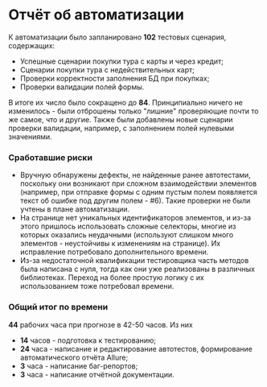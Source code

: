 # Отчёт об автоматизации
К автоматизации было запланировано **102** тестовых сценария, содержащих:
- Успешные сценарии покупки тура с карты и через кредит;
- Сценарии покупки тура с недействительных карт;
- Проверки корректности заполнения БД при покупках;
- Проверки валидации полей формы.  
  
В итоге их число было сокращено до **84**. Принципиально ничего не изменилось - были отброшены только "лишние" проверяющие почти то же самое, что и другие. Также были добавлены новые сценарии проверки валидации, например, с заполнением полей нулевыми значениями.

### Сработавшие риски
- Вручную обнаружены дефекты, не найденные ранее автотестами, поскольку они возникают при сложном взаимодействии элементов (например, при отправке формы с одним пустым полем появляется текст об ошибке под другим полем - #6). Такие проверки не были учтены в плане автоматизации.
- На странице нет уникальных идентификаторов элементов, и из-за этого пришлось использовать сложные селекторы, многие из которых оказались неудачными (используют слишком много элементов - неустойчивы к изменениям на странице). Их исправление потребовало дополнительного времени.
- Из-за недостаточной квалификации тестировщика часть методов была написана с нуля, тогда как они уже реализованы в различных библиотеках. Переход на более простую логику с их использованием тоже потребовал времени.

### Общий итог по времени
**44** рабочих часа при прогнозе в 42-50 часов.
Из них 
- **14** часов - подготовка к тестированию;
- **24** часа - написание и редактирование автотестов, формирование автоматического отчёта Allure;
- **3** часа - написание баг-репортов;
- **3** часа - написание отчётной документации.